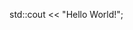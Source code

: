 std::cout << "Hello World!";

<!---
jackrein-amzn/jackrein-amzn is a ✨ special ✨ repository because its `README.md` (this file) appears on your GitHub profile.
You can click the Preview link to take a look at your changes.
--->
